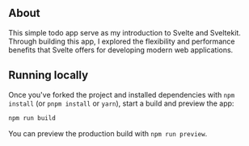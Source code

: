 ## About

This simple todo app serve as my introduction to Svelte and Sveltekit. Through building this app, I explored the flexibility and performance benefits that Svelte offers for developing modern web applications.

## Running locally

Once you've forked the project and installed dependencies with `npm install` (or `pnpm install` or `yarn`), start a build and preview the app:

```bash
npm run build
```

You can preview the production build with `npm run preview`.

